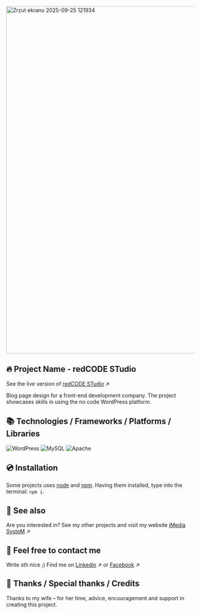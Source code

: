 <img width="1899" height="925" alt="Zrzut ekranu 2025-09-25 121934" src="https://github.com/user-attachments/assets/621f8834-be31-4ac0-a87b-66e96950cf39" />

## 🔥 Project Name - redCODE STudio
See the live version of [redCODE STudio](https://imediasystem.github.io/redCODE-STudio/) ↗️

Blog page design for a front-end development company. The project showcases skills in using the no code WordPress platform.
&nbsp;

## 📚 Technologies / Frameworks / Platforms / Libraries

![WordPress](https://img.shields.io/badge/WordPress-brown.svg?style=for-the-badge&logo=WordPress&logoColor=white)
![MySQL](https://img.shields.io/badge/mysql-4479A1.svg?style=for-the-badge&logo=mysql&logoColor=white)
![Apache](https://img.shields.io/badge/apache-%23D42029.svg?style=for-the-badge&logo=apache&logoColor=white)
&nbsp;

## 💿 Installation

Some projects uses [node](https://nodejs.org/en/) and [npm](https://www.npmjs.com/). Having them installed, type into the terminal: `npm i`.
&nbsp;

## 🔗 See also
Are you interested in? See my other projects and visit my website [iMedia SysteM](https://imediasystem.pl/) ↗️
&nbsp;

## 📝 Feel free to contact me
Write sth nice ;) Find me on [Linkedin](https://www.linkedin.com/company/imedia-system/about/?viewAsMember=true) ↗️ or [Facebook](https://www.facebook.com/profile.php?id=61577832340228) ↗️
&nbsp;

## 👏 Thanks / Special thanks / Credits
Thanks to my wife – for her time, advice, encouragement and support in creating this project.
